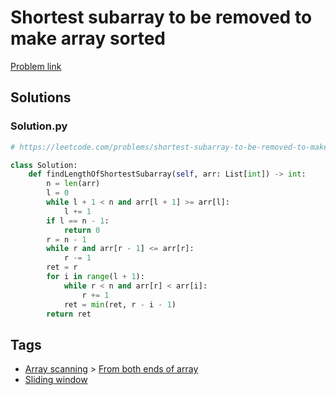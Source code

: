 # Shortest subarray to be removed to make array sorted

[Problem link](https://leetcode.com/problems/shortest-subarray-to-be-removed-to-make-array-sorted/)

## Solutions


### Solution.py
```py
# https://leetcode.com/problems/shortest-subarray-to-be-removed-to-make-array-sorted/

class Solution:
    def findLengthOfShortestSubarray(self, arr: List[int]) -> int:
        n = len(arr)
        l = 0
        while l + 1 < n and arr[l + 1] >= arr[l]:
            l += 1
        if l == n - 1:
            return 0
        r = n - 1
        while r and arr[r - 1] <= arr[r]:
            r -= 1
        ret = r
        for i in range(l + 1):
            while r < n and arr[r] < arr[i]:
                r += 1
            ret = min(ret, r - i - 1)
        return ret
```
## Tags

* [Array scanning](/Collections/array-scanning.md#array-scanning) > [From both ends of array](/Collections/array-scanning.md#from-both-ends-of-array)
* [Sliding window](/Collections/sliding-window.md#sliding-window)
